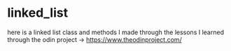 # linked_list 
here is a linked list class and methods I made through the lessons I learned through the odin project -> https://www.theodinproject.com/ 